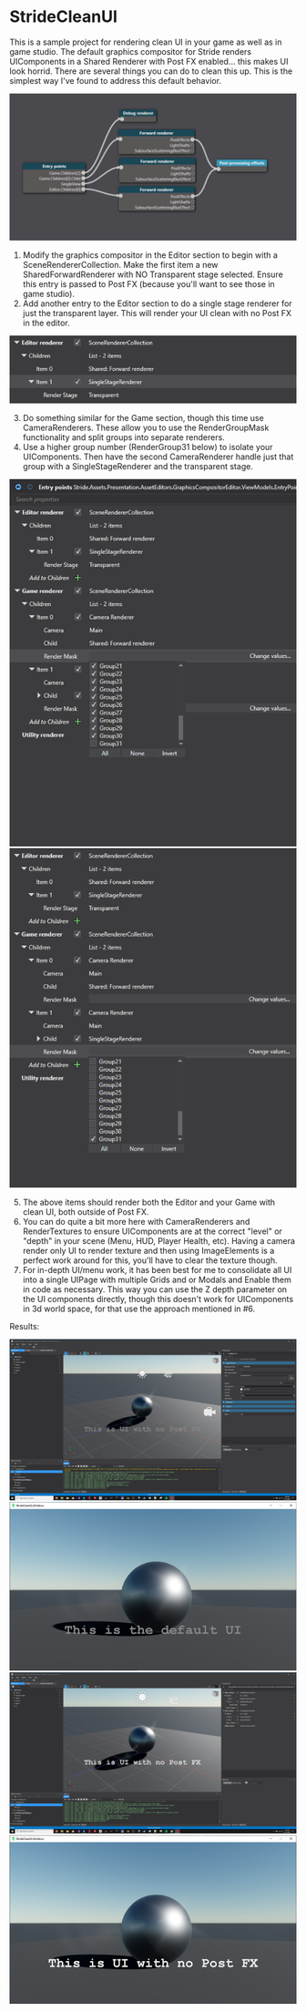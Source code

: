 # StrideCleanUI

This is a sample project for rendering clean UI in your game as well as in game studio. The default graphics compositor for Stride renders UIComponents in a Shared Renderer with Post FX enabled... this makes UI look horrid. There are several things you can do to clean this up. This is the simplest way I've found to address this default behavior.

 <img src="CleanGraphicsCompositor.png">

1) Modify the graphics compositor in the Editor section to begin with a SceneRendererCollection. Make the first item a new SharedForwardRenderer with NO Transparent stage selected. Ensure this entry is passed to Post FX (because you'll want to see those in game studio).
2) Add another entry to the Editor section to do a single stage renderer for just the transparent layer. This will render your UI clean with no Post FX in the editor.

 <img src="EditorRenderer.png">

3) Do something similar for the Game section, though this time use CameraRenderers. These allow you to use the RenderGroupMask functionality and split groups into separate renderers.
4) Use a higher group number (RenderGroup31 below) to isolate your UIComponents. Then have the second CameraRenderer handle just that group with a SingleStageRenderer and the transparent stage.

 <img src="GameRenderer_0.png">
 
 <img src="GameRenderer_1.png">
 
 5) The above items should render both the Editor and your Game with clean UI, both outside of Post FX. 
 6) You can do quite a bit more here with CameraRenderers and RenderTextures to ensure UIComponents are at the correct "level" or "depth" in your scene (Menu, HUD, Player Health, etc). Having a camera render only UI to render texture and then using ImageElements is a perfect work around for this, you'll have to clear the texture though.
 7) For in-depth UI/menu work, it has been best for me to consolidate all UI into a single UIPage with multiple Grids and or Modals and Enable them in code as necessary. This way you can use the Z depth parameter on the UI components directly, though this doesn't work for UIComponents in 3d world space, for that use the approach mentioned in #6.
 
 Results:
 
  <img src="DefaultEditor.png">
  <img src="DefaultUIRendering.png">
  
  <img src="ModifiedEditor.png">
  <img src="ModifiedUIRendering.png">
